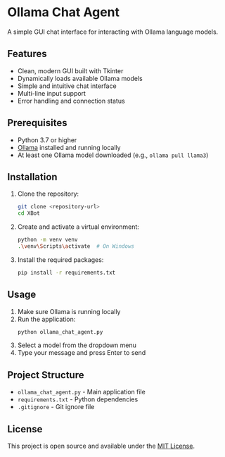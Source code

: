 # Ollama Chat Agent

A simple GUI chat interface for interacting with Ollama language models.

## Features

- Clean, modern GUI built with Tkinter
- Dynamically loads available Ollama models
- Simple and intuitive chat interface
- Multi-line input support
- Error handling and connection status

## Prerequisites

- Python 3.7 or higher
- [Ollama](https://ollama.ai/) installed and running locally
- At least one Ollama model downloaded (e.g., `ollama pull llama3`)

## Installation

1. Clone the repository:
   ```bash
   git clone <repository-url>
   cd XBot
   ```

2. Create and activate a virtual environment:
   ```bash
   python -m venv venv
   .\venv\Scripts\activate  # On Windows
   ```

3. Install the required packages:
   ```bash
   pip install -r requirements.txt
   ```

## Usage

1. Make sure Ollama is running locally
2. Run the application:
   ```bash
   python ollama_chat_agent.py
   ```
3. Select a model from the dropdown menu
4. Type your message and press Enter to send

## Project Structure

- `ollama_chat_agent.py` - Main application file
- `requirements.txt` - Python dependencies
- `.gitignore` - Git ignore file

## License

This project is open source and available under the [MIT License](LICENSE).
